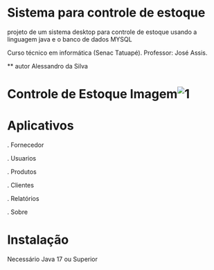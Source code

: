 # Sistema para controle de estoque
projeto de um sistema desktop para controle de estoque usando a linguagem java e o banco de dados MYSQL

Curso técnico em informática (Senac Tatuapé).
Professor: José Assis.

** autor
Alessandro da Silva

# Controle de Estoque Imagem![1](https://user-images.githubusercontent.com/57419425/206587040-8488fd71-f6b4-43e0-9a9a-468f75bab58a.PNG)

# Aplicativos
. Fornecedor

. Usuarios

. Produtos

. Clientes

. Relatórios

. Sobre


# Instalação

Necessário Java 17 ou Superior
